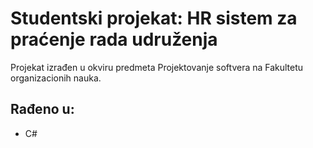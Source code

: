 # Studentski projekat: HR sistem za praćenje rada udruženja
Projekat izrađen u okviru predmeta Projektovanje softvera na Fakultetu organizacionih nauka.
## Rađeno u:
  - C#

